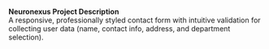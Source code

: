 **Neuronexus Project Description**  
A responsive, professionally styled contact form with intuitive validation for collecting user data (name, contact info, address, and department selection).  

